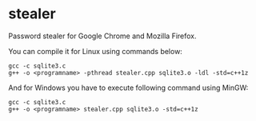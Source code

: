 # stealer

Password stealer for Google Chrome and Mozilla Firefox.

You can compile it for Linux using commands below:
```
gcc -c sqlite3.c
g++ -o <programname> -pthread stealer.cpp sqlite3.o -ldl -std=c++1z
```
  
And for Windows you have to execute following command using MinGW:
```
gcc -c sqlite3.c
g++ -o <programname> stealer.cpp sqlite3.o -std=c++1z
```

